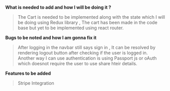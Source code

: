 **What is needed to add and how I will be doing it ?**
> The Cart is needed to be implemented along with the state which I will be doing using Redux library , The cart has been made in the code base but yet to be implemented using react router.
>
**Bugs to be noted and  how I am gonna fix it**
> After logging in the navbar still says sign in , It can be resolved by rendering logout button after checking if the user is logged in.
> Another way I can use authentication is using Passport js or oAuth which doesnot require the user to use share hteir details.

**Features to be added**
> Stripe Integration
